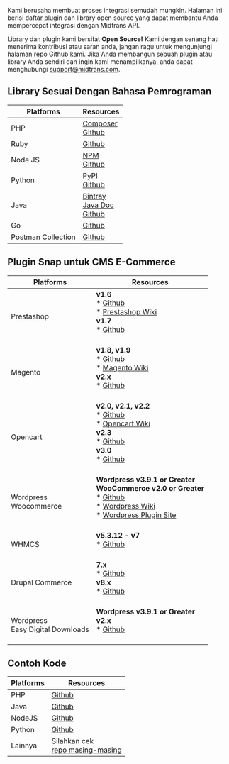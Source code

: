 Kami berusaha membuat proses integrasi semudah mungkin. Halaman ini berisi daftar plugin dan library open source yang dapat membantu Anda mempercepat integrasi dengan Midtrans API.

Library dan plugin kami bersifat **Open Source!** Kami dengan senang hati menerima kontribusi atau saran anda, jangan ragu untuk mengunjungi halaman repo Github kami. Jika Anda membangun sebuah plugin atau library Anda sendiri dan ingin kami menampilkanya, anda dapat menghubungi [support@midtrans.com](mailto:support@midtrans.com "email support").

<!-- TODO add new row on the table, logo of each CMS & languages -->

## Library Sesuai Dengan Bahasa Pemrograman

|Platforms | Resources |
|---|---|
|PHP|[Composer](https://packagist.org/packages/midtrans/midtrans-php)<br>[Github](https://github.com/Midtrans/midtrans-php)|
|Ruby|[Github](https://github.com/veritrans/veritrans-ruby)|
|Node JS|[NPM](https://www.npmjs.org/package/midtrans-client)<br>[Github](https://github.com/Midtrans/midtrans-nodejs-client)|
|Python|[PyPI](https://pypi.org/project/midtransclient/1.0.6/)<br>[Github](https://github.com/Midtrans/midtrans-python-client)|
|Java|[Bintray](https://bintray.com/midtrans/midtrans-java/com.midtrans)<br>[Java Doc](https://midtrans.github.io/midtrans-java/index.html)<br>[Github](https://github.com/Midtrans/midtrans-java)|
|Go|[Github](https://github.com/veritrans/go-midtrans)|
|Postman Collection| [Github](https://github.com/Midtrans/Midtrans-Payment-API-Postman-Collections)|

## Plugin Snap untuk CMS E-Commerce

|Platforms | Resources |
|---|---|
|Prestashop| **v1.6**<br /> * [Github](https://github.com/veritrans/SNAP-Prestashop)<br /> * [Prestashop Wiki](https://github.com/veritrans/SNAP-Prestashop/wiki)<br />**v1.7**<br /> * [Github](https://github.com/veritrans/SNAP-Prestashop)<br /><br>|
|Magento|**v1.8, v1.9**<br /> * [Github](https://github.com/veritrans/SNAP-Magento)<br /> * [Magento Wiki](https://github.com/veritrans/SNAP-Magento/wiki)<br />**v2.x**<br /> * [Github](https://github.com/Midtrans/Midtrans-Magento2)<br /><br />|
|Opencart|**v2.0, v2.1, v2.2**<br /> * [Github](https://github.com/veritrans/SNAP-Opencart)<br /> * [Opencart Wiki](https://github.com/veritrans/SNAP-Opencart/wiki)<br>**v2.3**<br /> * [Github](https://github.com/Midtrans/SNAP-Opencart-2.3/)<br />**v3.0**<br /> * [Github](https://github.com/Midtrans/Midtrans-Opencart3/)<br /><br />|
|Wordpress <br> Woocommerce|**Wordpress v3.9.1 or Greater**<br />**WooCommerce v2.0 or Greater**<br /> * [Github](https://github.com/veritrans/SNAP-Woocommerce)<br /> * [Wordpress Wiki](https://github.com/veritrans/SNAP-Woocommerce/wiki)<br /> * [Wordpress Plugin Site](https://wordpress.org/plugins/midtrans-woocommerce/)<br /><br /> |
|WHMCS| **v5.3.12 - v7**<br /> * [Github](https://github.com/veritrans/SNAP-whmcs)<br /><br />|
|Drupal Commerce|**7.x**<br /> * [Github](https://github.com/Midtrans/Midtrans-Drupal7)<br />**v8.x**<br /> * [Github](https://github.com/Midtrans/Midtrans-Drupal8)<br /><br /> |
|Wordpress <br> Easy Digital Downloads|**Wordpress v3.9.1 or Greater**<br />**v2.x**<br /> * [Github](https://github.com/Midtrans/midtrans-edd)<br /><br /> |

## Contoh Kode

|Platforms | Resources |
|---|---|
|PHP | [Github](https://github.com/Midtrans/midtrans-php/tree/master/examples)|
|Java | [Github](https://github.com/Midtrans/midtrans-java/tree/master/example)|
|NodeJS | [Github](https://github.com/Midtrans/midtrans-nodejs-client/tree/master/examples)|
|Python | [Github](https://github.com/Midtrans/midtrans-python-client/tree/master/examples)|
|Lainnya | Silahkan cek <br />[repo masing-masing](#language-library)|
